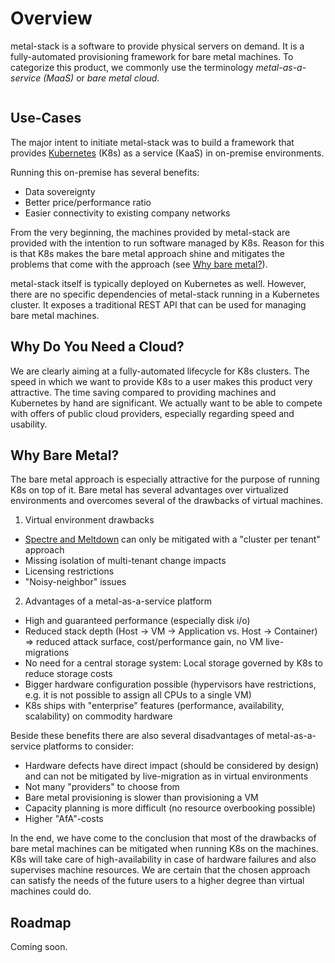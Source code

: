 # Overview

metal-stack is a software to provide physical servers on demand. It is a fully-automated provisioning framework for bare metal machines. To categorize this product, we commonly use the terminology _metal-as-a-service (MaaS)_ or _bare metal cloud_.

```@index
```

## Use-Cases

The major intent to initiate metal-stack was to build a framework that provides [Kubernetes](https://kubernetes.io/) (K8s) as a service (KaaS) in on-premise environments.

Running this on-premise has several benefits:

- Data sovereignty
- Better price/performance ratio
- Easier connectivity to existing company networks

From the very beginning, the machines provided by metal-stack are provided with the intention to run software managed by K8s. Reason for this is that K8s makes the bare metal approach shine and mitigates the problems that come with the approach (see [Why bare metal?](#why-bare-metal)).

metal-stack itself is typically deployed on Kubernetes as well. However, there are no specific dependencies of metal-stack running in a Kubernetes cluster. It exposes a traditional REST API that can be used for managing bare metal machines.

## Why Do You Need a Cloud?

We are clearly aiming at a fully-automated lifecycle for K8s clusters. The speed in which we want to provide K8s to a user makes this product very attractive. The time saving compared to providing machines and Kubernetes by hand are significant. We actually want to be able to compete with offers of public cloud providers, especially regarding speed and usability.

## Why Bare Metal?

The bare metal approach is especially attractive for the purpose of running K8s on top of it. Bare metal has several advantages over virtualized environments and overcomes several of the drawbacks of virtual machines.

1. Virtual environment drawbacks
  - [Spectre and Meltdown](https://meltdownattack.com/) can only be mitigated with a "cluster per tenant" approach
  - Missing isolation of multi-tenant change impacts
  - Licensing restrictions
  - "Noisy-neighbor" issues

2. Advantages of a metal-as-a-service platform
  - High and guaranteed performance (especially disk i/o)
  - Reduced stack depth (Host -> VM -> Application vs. Host -> Container) => reduced attack surface, cost/performance gain, no VM live-migrations
  - No need for a central storage system: Local storage governed by K8s to reduce storage costs
  - Bigger hardware configuration possible (hypervisors have restrictions, e.g. it is not possible to assign all CPUs to a single VM)
  - K8s ships with "enterprise" features (performance, availability, scalability) on commodity hardware

Beside these benefits there are also several disadvantages of metal-as-a-service platforms to consider:

- Hardware defects have direct impact (should be considered by design) and can not be mitigated by live-migration as in virtual environments
- Not many "providers" to choose from
- Bare metal provisioning is slower than provisioning a VM
- Capacity planning is more difficult (no resource overbooking possible)
- Higher "AfA"-costs

In the end, we have come to the conclusion that most of the drawbacks of bare metal machines can be mitigated when running K8s on the machines. K8s will take care of high-availability in case of hardware failures and also supervises machine resources. We are certain that the chosen approach can satisfy the needs of the future users to a higher degree than virtual machines could do.

## Roadmap

Coming soon.
